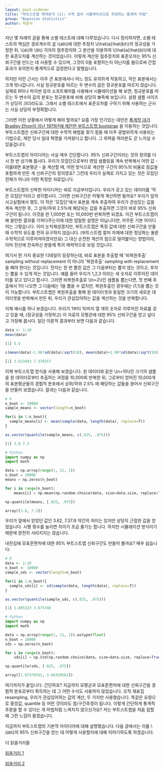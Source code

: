```yaml
---
layout: post-sidenav
title: "부트스트랩 매개분석 (1): 수학 없이 시뮬레이션으로 추정하는 통계적 마법"
group: "Bayesian Statistics"
author: 박준석
---
```


지난 몇 차례의 글을 통해 소벨 테스트에 대해 다루었습니다. 다시 정리하자면, 소벨 테스트의 핵심은 경로계수의 곱 \\(ab\\)에 대한 추정치 \\(\hat{a}\hat{b}\\)의 정규성을 가정한 뒤, \\(a\\)와 \\(b\\) 각자의 점추정치와 그 분산을 이용하여 \\(\hat{a}\hat{b}\\)에 대한 표준오차를 계산하는 것이었습니다. 이렇게 계산된 점추정치와 표준오차는 95% 신뢰구간을 만드는 데 사용할 수 있으며, 그것이 0을 포함하는지 아닌지를 봄으로써 간접효과가 유의한지 통계적으로 검정한다고 말했습니다.

하지만 이런 근사는 아주 큰 표본에서나 어느 정도 유의하게 작동하고, 작은 표본에서는 크게 빗나갑니다. 사실 정규분포를 따르는 두 변수의 곱은 정규분포를 따르지 않습니다. 실제로 R이나 파이썬 등의 소프트웨어를 사용해서 시뮬레이션을 해 보면, 정규분포를 따르는 두 변수의 곱의 분포는 정규분포에 비해 상당히 뾰족해 보입니다. 설령 샘플 사이즈가 상당히 크더라도요. 그래서 소벨 테스트에서 표준오차를 구하기 위해 사용하는 근사는 사실 상당히 부정확합니다.

그러면 이런 상황에서 어떻게 해야 할까요? 요즘 가장 인기있는 대안은 <a href="https://projecteuclid.org/download/pdf_1/euclid.aos/1176344552">통계학 대가 Bradley Efron이 지난 1979년에 제안한 부트스트랩 bootstrap</a> 을 이용하는 것입니다. 부트스트랩은 신뢰구간에 대한 수학적 해법을 찾기 힘들 때 아주 광범위하게 사용되는 기법으로, 제안 당시 일대 혁명을 가져왔다고 합니다. 그 위력을 여러분도 곧 느끼실 수 있을겁니다.

부트스트랩의 아이디어는 사실 매우 간단합니다. 95% 신뢰구간이라는 것의 정의를 다시 한 번 상기해 봅시다. 우리가 모집단으로부터 랜덤 샘플링을 계속 반복해서 어떤 값 - 이를테면 표본평균 - 을 계산할 때, 어떤 방식으로 계산한 구간이 95%의 비율로 참값을 포함하게 만든 게 신뢰구간의 정의였죠? 그런데 우리가 실제로 가지고 있는 것은 모집단 전체가 아니라 어떤 특정한 자료입니다.

부트스트랩의 신박한 아이디어는 바로 지금부터입니다. 우리가 갖고 있는 데이터를 '작은 모집단'이라고 생각합시다. 그러면 신뢰구간은 어떻게 계산하면 될까요? 우리가 앞의 사고실험에서 했듯, 이 작은 '모집단'에서 표본을 계속 추출하여 우리가 관심있는 값을 계속 계산한 후, 그 상위/하위 2.5%에 해당되는 값을 추출하면 그것이 바로 95% 신뢰구간이 됩니다. 이것을 한 1,000번 또는 10,000번 반복하면 되겠죠. 이건 부트스트랩이 왜 쓸만한 결과를 가져다주는지에 대한 엄밀한 설명은 아닙니다만, 아무튼 기본 아이디어는 그렇습니다. 이미 눈치채셨겠지만, 부트스트랩은 특정 값에 대한 신뢰구간을 만들 때 수학적 유도를 전혀 요구하지 않습니다. (부트스트랩 절차 자체에 대한 정당화는 물론 수학적으로 이루어져야겠지만요) 그 대신 순전한 계산의 힘으로 밀어붙이는 방법이라, 아마 전산에 친숙하신 분들께 특히 매력적으로 보일 것입니다. 

여기서 한 가지 중요한 디테일이 등장하는데, 바로 표본을 추출할 때 '비복원추출' sampling without replacement 이 아니라 '복원추출' sampling with replacement 을 해야 한다는 것입니다. 전자는 한 번 뽑힌 값은 그 다음부터는 뽑지 않는 것이고, 후자는 뽑을 수 있게 하는 것입니다. 예를 들어 우리가 1,2,3 이라는 세 숫자로 이루어진 데이터를 갖고 있다고 합시다. 그러면 비복원추출로 \\(n=2\\)인 샘플을 뽑는다면, 첫 번째 추출에서 1이 나오면 그 다음에는 1을 뽑을 수 없지만, 복원추출인 경우에는 (1,1)을 뽑는 것이 가능합니다. 부트스트랩은 복원추출을 통해 원 데이터셋과 동일한 크기의 새로운 데이터셋을 반복해서 만든 뒤, 우리가 관심있어하는 값을 계산하는 것을 반복합니다.

이제 예시를 하나 보겠습니다. 우리가 1부터 10까지 열 개의 숫자로 이루어진 자료를 갖고 있을 때, (정규성을 가정하고) 이 자료의 모평균에 대한 95% 신뢰구간을 얻고 싶다고 가정해 봅시다. 일단 이론적 결과부터 보면 다음과 같습니다.

```r
data <- 1:10
mean(data)

[1] 5.5

c(mean(data)-1.96*sd(data)/sqrt(10), mean(data)+1.96*sd(data)/sqrt(10))

[1] 3.623443 7.376557
```

이제 부트스트랩 방식을 사용해 보겠습니다. 원 데이터와 같은 \\(n=10\\)인 크기의 샘플을 원 데이터로부터 추출하는 과정을 10,000회 반복한 뒤, 그로부터 얻어진 10,000개의 표본평균들의 경험적 분포에서 상위/하위 2.5% 에 해당하는 값들을 끊어서 신뢰구간을 만들어 보겠습니다. 결과는 다음과 같습니다.

```r
# R
n_boot <- 10000
sample_means <- vector(length=n_boot)

for(i in 1:n_boot){
  sample_means[i] <- mean(sample(data, length(data), replace=T))
}

as.vector(quantile(sample_means, c(.025, .975)))
```
```r
[1] 3.8 7.3
```

```python
# Python
import numpy as np
import math

data = np.array(range(1, 11, 1))
n_boot = 10000
means = np.zeros(n_boot)

for i in range(n_boot):
    means[i] = np.mean(np.random.choice(data, size=data.size, replace=True))

np.quantile(means, [.025, .975])
```
```python
array([3.8, 7.3])
```

우리가 앞에서 얻었던 값인 3.62, 7.37과 약간의 차이는 있지만 상당히 근접한 값을 얻었습니다. 시행 횟수를 늘리면 차이가 조금 줄기는 합니다. 하지만 시뮬레이션 방식이기 때문에 완전히 사라지지는 않습니다.

내친김에 모표준편차에 대한 95% 부트스트랩 신뢰구간도 만들어 볼까요? 매우 쉽습니다:

```r
# R
data <- 1:10
n_boot <- 10000
sample_sds <- vector(length=n_boot)

for(i in 1:n_boot){
  sample_sds[i] <- sd(sample(data, length(data), replace=T))
}

as.vector(quantile(sample_sds, c(.025, .975)))
```
```r
[1] 1.885323 3.675746
```

```python
# Python
import numpy as np
import math

data = np.array(range(1, 11, 1)).astype(float)
n_boot = 10000
sds = np.zeros(n_boot)

for i in range(n_boot):
    sds[i] = np.std(np.random.choice(data, size=data.size, replace=True), ddof=1)

np.quantile(sds, [.025, .975])
```
```python
array([1.87379591, 3.68329563])
```

여기까지가 끝입니다. 간단하죠? 지금까지 모평균과 모표준편차에 대한 신뢰구간을 경험적 분포로부터 획득하는 데 그 어떤 수식도 사용하지 않았습니다. 오직 재표집 resampling, 우리가 관심있어하는 값의 계산, 두 가지만 사용했습니다. 똑같은 요령으로 중앙값, quantile 등 어떤 것이라도 점/구간추정이 됩니다. 이렇게 간단하게 통계적 추론을 할 수 있다는 게 마법처럼 느껴지지 않으신가요? 저는 부트스트랩을 처음 접할 때 그런 느낌이 들었습니다.

지금까지 부트스트랩의 기본적 아이디어에 대해 설명했습니다. 다음 글에서는 이를 \\(ab\\)의 95% 신뢰구간을 얻는 데 어떻게 사용할지에 대해 이야기하도록 하겠습니다.

더 읽을거리들

<a href="http://www2.stat.duke.edu/~banks/111-lectures.dir/lect13.pdf">읽을거리 1</a>

<a href="https://ocw.mit.edu/courses/mathematics/18-05-introduction-to-probability-and-statistics-spring-2014/readings/MIT18_05S14_Reading24.pdf">읽을거리 2</a>
